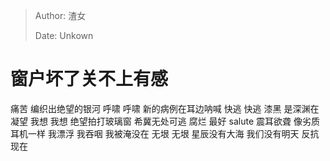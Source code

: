 > Author: 渣女
>
> Date: Unkown



# 窗户坏了关不上有感



痛苦 编织出绝望的银河
呼啸 呼啸
新的病例在耳边呐喊
快逃 快逃
漆黑 是深渊在凝望
我想 我想
绝望拍打玻璃窗
希冀无处可逃
腐烂 最好
salute 震耳欲聋
像劣质耳机一样
我漂浮 我吞咽 我被淹没在
无垠 无垠
星辰没有大海
我们没有明天
反抗 现在